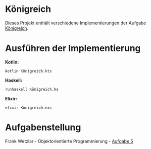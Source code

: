 # Königreich
Dieses Projekt enthält verschiedene Implementierungen der Aufgabe [Königreich](http://www.frank-wetzlar.info/info12/UebungsBlaetter/Polymorphie_Koenigreich.pdf).

# Ausführen der Implementierung
**Kotlin:**
```shell
kotlin Königreich.kts
```

**Haskell:**
```shell
runhaskell Königreich.hs
```

**Elixir:**
```shell
elixir Königreich.exs
```

# Aufgabenstellung
Frank Wetzlar - Objektorientierte Programmierung - [Aufgabe 5](http://www.frank-wetzlar.info/info12/arbeitsBlaetter.php)
